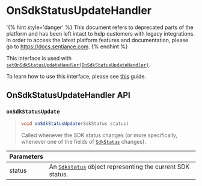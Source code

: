 # OnSdkStatusUpdateHandler

'{% hint style='danger' %} This document refers to deprecated parts of the platform and has been left intact to help customers with legacy integrations. In order to access the latest platform features and documentation, please go to https://docs.sentiance.com. {% endhint %}

This interface is used with [`setOnSdkStatusUpdateHandler(OnSdkStatusUpdateHandler)`](sdkconfig/sdkconfig-builder.md#setonsdkstatusupdatehandler).

To learn how to use this interface, please see [this](../../getting-started/android-sdk/sdk-status-updates.md) guide.

## OnSdkStatusUpdateHandler API

### `onSdkStatusUpdate`

> ```java
> void onSdkStatusUpdate(SdkStatus status)
> ```
>
> Called whenever the SDK status changes (or more specifically, whenever one of the fields of [`SdkStatus`](sdkstatus/) changes).

| Parameters |                                                                          |
| ---------- | ------------------------------------------------------------------------ |
| status     | An [`Sdkstatus`](sdkstatus/) object representing the current SDK status. |
